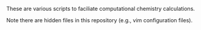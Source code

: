 These are various scripts to faciliate computational chemistry calculations.

Note there are hidden files in this repository (e.g., vim configuration files).
